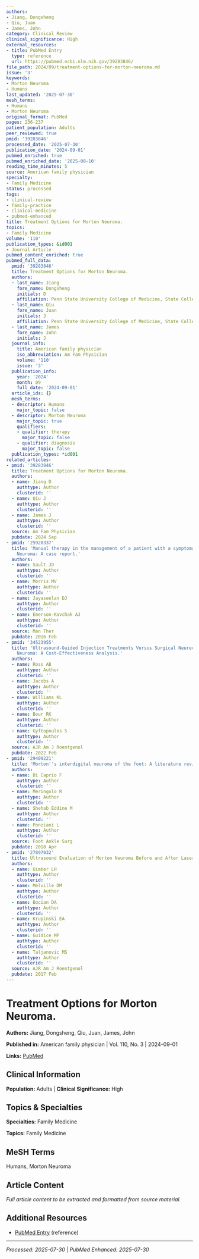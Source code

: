 ```yaml
---
authors:
- Jiang, Dongsheng
- Qiu, Juan
- James, John
category: Clinical Review
clinical_significance: High
external_resources:
- title: PubMed Entry
  type: reference
  url: https://pubmed.ncbi.nlm.nih.gov/39283846/
file_path: 2024/09/treatment-options-for-morton-neuroma.md
issue: '3'
keywords:
- Morton Neuroma
- Humans
last_updated: '2025-07-30'
mesh_terms:
- Humans
- Morton Neuroma
original_format: PubMed
pages: 236-237
patient_population: Adults
peer_reviewed: true
pmid: '39283846'
processed_date: '2025-07-30'
publication_date: '2024-09-01'
pubmed_enriched: true
pubmed_enriched_date: '2025-08-10'
reading_time_minutes: 5
source: American family physician
specialty:
- Family Medicine
status: processed
tags:
- clinical-review
- family-practice
- clinical-medicine
- pubmed-enhanced
title: Treatment Options for Morton Neuroma.
topics:
- Family Medicine
volume: '110'
publication_types: &id001
- Journal Article
pubmed_content_enriched: true
pubmed_full_data:
  pmid: '39283846'
  title: Treatment Options for Morton Neuroma.
  authors:
  - last_name: Jiang
    fore_name: Dongsheng
    initials: D
    affiliation: Penn State University College of Medicine, State College, Pennsylvania.
  - last_name: Qiu
    fore_name: Juan
    initials: J
    affiliation: Penn State University College of Medicine, State College, Pennsylvania.
  - last_name: James
    fore_name: John
    initials: J
  journal_info:
    title: American family physician
    iso_abbreviation: Am Fam Physician
    volume: '110'
    issue: '3'
  publication_info:
    year: '2024'
    month: 09
    full_date: '2024-09-01'
  article_ids: {}
  mesh_terms:
  - descriptor: Humans
    major_topic: false
  - descriptor: Morton Neuroma
    major_topic: true
    qualifiers:
    - qualifier: therapy
      major_topic: false
    - qualifier: diagnosis
      major_topic: false
  publication_types: *id001
related_articles:
- pmid: '39283846'
  title: Treatment Options for Morton Neuroma.
  authors:
  - name: Jiang D
    authtype: Author
    clusterid: ''
  - name: Qiu J
    authtype: Author
    clusterid: ''
  - name: James J
    authtype: Author
    clusterid: ''
  source: Am Fam Physician
  pubdate: 2024 Sep
- pmid: '25920337'
  title: 'Manual therapy in the management of a patient with a symptomatic Morton''s
    Neuroma: A case report.'
  authors:
  - name: Sault JD
    authtype: Author
    clusterid: ''
  - name: Morris MV
    authtype: Author
    clusterid: ''
  - name: Jayaseelan DJ
    authtype: Author
    clusterid: ''
  - name: Emerson-Kavchak AJ
    authtype: Author
    clusterid: ''
  source: Man Ther
  pubdate: 2016 Feb
- pmid: '34523955'
  title: 'Ultrasound-Guided Injection Treatments Versus Surgical Neurectomy for Morton
    Neuroma: A Cost-Effectiveness Analysis.'
  authors:
  - name: Ross AB
    authtype: Author
    clusterid: ''
  - name: Jacobs A
    authtype: Author
    clusterid: ''
  - name: Williams KL
    authtype: Author
    clusterid: ''
  - name: Bour RK
    authtype: Author
    clusterid: ''
  - name: Gyftopoulos S
    authtype: Author
    clusterid: ''
  source: AJR Am J Roentgenol
  pubdate: 2022 Feb
- pmid: '29409221'
  title: 'Morton''s interdigital neuroma of the foot: A literature review.'
  authors:
  - name: Di Caprio F
    authtype: Author
    clusterid: ''
  - name: Meringolo R
    authtype: Author
    clusterid: ''
  - name: Shehab Eddine M
    authtype: Author
    clusterid: ''
  - name: Ponziani L
    authtype: Author
    clusterid: ''
  source: Foot Ankle Surg
  pubdate: 2018 Apr
- pmid: '27897032'
  title: Ultrasound Evaluation of Morton Neuroma Before and After Laser Therapy.
  authors:
  - name: Gimber LH
    authtype: Author
    clusterid: ''
  - name: Melville DM
    authtype: Author
    clusterid: ''
  - name: Bocian DA
    authtype: Author
    clusterid: ''
  - name: Krupinski EA
    authtype: Author
    clusterid: ''
  - name: Guidice MP
    authtype: Author
    clusterid: ''
  - name: Taljanovic MS
    authtype: Author
    clusterid: ''
  source: AJR Am J Roentgenol
  pubdate: 2017 Feb
---
```


# Treatment Options for Morton Neuroma.

**Authors:** Jiang, Dongsheng, Qiu, Juan, James, John

**Published in:** American family physician | Vol. 110, No. 3 | 2024-09-01

**Links:** [PubMed](https://pubmed.ncbi.nlm.nih.gov/39283846/)

## Clinical Information

**Population:** Adults | **Clinical Significance:** High

## Topics & Specialties

**Specialties:** Family Medicine

**Topics:** Family Medicine

## MeSH Terms

Humans, Morton Neuroma

## Article Content

*Full article content to be extracted and formatted from source material.*

## Additional Resources

- [PubMed Entry](https://pubmed.ncbi.nlm.nih.gov/39283846/) (reference)

---

*Processed: 2025-07-30* | *PubMed Enhanced: 2025-07-30*
